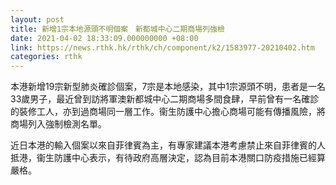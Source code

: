 ```yaml
---
layout: post
title: 新增1宗本地源頭不明個案　新都城中心二期商場列強檢
date: 2021-04-02 18:33:09.000000000 +08:00
link: https://news.rthk.hk/rthk/ch/component/k2/1583977-20210402.htm
categories: rthk
---
```


本港新增19宗新型肺炎確診個案，7宗是本地感染，其中1宗源頭不明，患者是一名33歲男子，最近曾到訪將軍澳新都城中心二期商場多間食肆，早前曾有一名確診的裝修工人，亦到過商場同一層工作。衞生防護中心擔心商場可能有傳播風險，將商場列入強制檢測名單。

近日本港的輸入個案以來自菲律賓為主，有專家建議本港考慮禁止來自菲律賓的人抵港，衞生防護中心表示，有待政府高層決定，認為目前本港關口防疫措施已經算嚴格。
